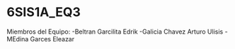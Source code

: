 # 6SIS1A_EQ3
Miembros del Equipo:
-Beltran Garcilita Edrik
-Galicia Chavez Arturo Ulisis
-MEdina Garces Eleazar
